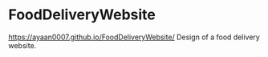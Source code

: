 # FoodDeliveryWebsite
https://ayaan0007.github.io/FoodDeliveryWebsite/
Design of a food delivery website.
